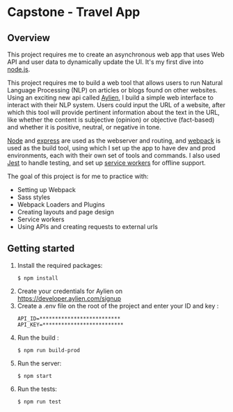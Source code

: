# Capstone - Travel App

## Overview
This project requires me to create an asynchronous web app that uses Web API and user data to dynamically update the UI. It's my first dive into [node.js](https://nodejs.org/en/).

This project requires me to build a web tool that allows users to run Natural Language Processing (NLP) on articles or blogs found on other websites. Using an exciting new api called [Aylien](https://aylien.com/), I build a simple web interface to interact with their NLP system. Users could input the URL of a website, after which this tool will provide pertinent information about the text in the URL, like whether the content is subjective (opinion) or objective (fact-based) and whether it is positive, neutral, or negative in tone.

[Node](https://nodejs.org/en/) and [express](https://expressjs.com/) are used as the webserver and routing, and [webpack](https://webpack.js.org/) is used as the build tool, using which I set up the app to have dev and prod environments, each with their own set of tools and commands. I also used [Jest](https://jestjs.io/) to handle testing, and set up [service workers](https://codelabs.developers.google.com/codelabs/workbox-lab/#5) for offline support.

The goal of this project is for me to practice with:
- Setting up Webpack
- Sass styles
- Webpack Loaders and Plugins
- Creating layouts and page design
- Service workers
- Using APIs and creating requests to external urls

## Getting started
1. Install the required packages: 
    ```
    $ npm install
    ```
2. Create your credentials for Aylien on https://developer.aylien.com/signup 
3. Create a .env file on the root of the project and enter your ID and key :
    ```
    API_ID=**************************
    API_KEY=**************************
    ```
4. Run the build : 
    ```
    $ npm run build-prod
    ```
5. Run the server:
    ```
    $ npm start
    ```
6. Run the tests: 
    ```
    $ npm run test
    ```
